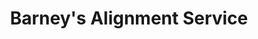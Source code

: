 ---
title: "Barney's Alignment Service"
url: /bloomington/barneys-alignment-service/
shop: Autowerkstatt
---